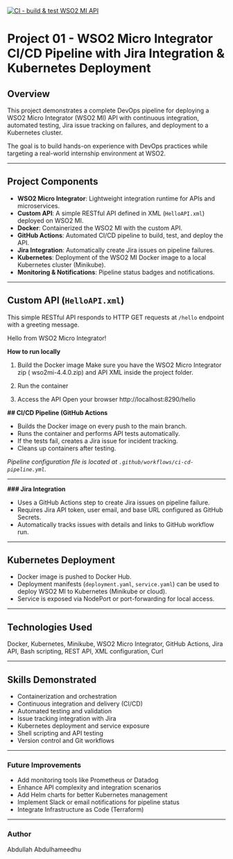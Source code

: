 [![CI - build & test WSO2 MI API](https://github.com/Abdullah2002813/Hello_API_WSO2/actions/workflows/ci.yml/badge.svg)](https://github.com/Abdullah2002813/Hello_API_WSO2/actions/workflows/ci.yml)


# Project 01 - WSO2 Micro Integrator CI/CD Pipeline with Jira Integration & Kubernetes Deployment

## Overview

This project demonstrates a complete DevOps pipeline for deploying a WSO2 Micro Integrator (WSO2 MI) API with continuous integration, automated testing, Jira issue tracking on failures, and deployment to a Kubernetes cluster. 

The goal is to build hands-on experience with DevOps practices while targeting a real-world internship environment at WSO2.

---

## Project Components

- **WSO2 Micro Integrator**: Lightweight integration runtime for APIs and microservices.
- **Custom API**: A simple RESTful API defined in XML (`HelloAPI.xml`) deployed on WSO2 MI.
- **Docker**: Containerized the WSO2 MI with the custom API.
- **GitHub Actions**: Automated CI/CD pipeline to build, test, and deploy the API.
- **Jira Integration**: Automatically create Jira issues on pipeline failures.
- **Kubernetes**: Deployment of the WSO2 MI Docker image to a local Kubernetes cluster (Minikube).
- **Monitoring & Notifications**: Pipeline status badges and notifications.

---

## Custom API (`HelloAPI.xml`)

This simple RESTful API responds to HTTP GET requests at `/hello` endpoint with a greeting message.

   
<api xmlns="http://ws.apache.org/ns/synapse" name="HelloAPI" context="/hello">
   <resource methods="GET" uri-template="/">
      <inSequence>
         <respond>
            <message>
               <text>Hello from WSO2 Micro Integrator!</text>
            </message>
         </respond>
      </inSequence>
   </resource>
</api>

**How to run locally**

1. Build the Docker image
Make sure you have the WSO2 Micro Integrator zip ( wso2mi-4.4.0.zip) and API XML inside the project folder.

2. Run the container

3. Access the API
 Open your browser
   http://localhost:8290/hello

**## CI/CD Pipeline (GitHub Actions**

- Builds the Docker image on every push to the main branch.
- Runs the container and performs API tests automatically.
- If the tests fail, creates a Jira issue for incident tracking.
- Cleans up containers after testing.

*Pipeline configuration file is located at `.github/workflows/ci-cd-pipeline.yml`.*

---

**### Jira Integration**

- Uses a GitHub Actions step to create Jira issues on pipeline failure.
- Requires Jira API token, user email, and base URL configured as GitHub Secrets.
- Automatically tracks issues with details and links to GitHub workflow run.

---

## Kubernetes Deployment

- Docker image is pushed to Docker Hub.
- Deployment manifests (`deployment.yaml`, `service.yaml`) can be used to deploy WSO2 MI to Kubernetes (Minikube or cloud).
- Service is exposed via NodePort or port-forwarding for local access.

---

## Technologies Used

Docker, Kubernetes, Minikube, WSO2 Micro Integrator, GitHub Actions, Jira API, Bash scripting, REST API, XML configuration, Curl

---

## Skills Demonstrated

- Containerization and orchestration
- Continuous integration and delivery (CI/CD)
- Automated testing and validation
- Issue tracking integration with Jira
- Kubernetes deployment and service exposure
- Shell scripting and API testing
- Version control and Git workflows

---

### Future Improvements

- Add monitoring tools like Prometheus or Datadog
- Enhance API complexity and integration scenarios
- Add Helm charts for better Kubernetes management
- Implement Slack or email notifications for pipeline status
- Integrate Infrastructure as Code (Terraform)

---

### Author

Abdullah Abdulhameedhu


